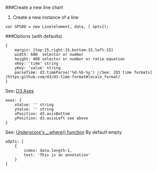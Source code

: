 ###Create a new line chart

1. Create a new instance of a line
```
var SP500 = new Line(element, data, [ opts]);
```

###Options (with defaults)
```
{
    margin: {top:15,right:15,bottom:15,left:15}
    width: 600  selector or number
    height: 400 selector or number or ratio equation
    xKey: 'time' string
    yKey: 'value' string
    parseTime: d3.timeParse('%d-%b-%y') //See: [D3 time formats](https:github.com/d3/d3-time-format#locale_format)
}
```

See: [D3 Axes](https:github.com/d3/d3-axis/blob/master/README.md#axisTop)

```
axes: {
    xValue: '' string
    yValue: '' string
    xPosition: d3.axisBottom 
    yPosition: d3.axisLeft see above
}
```

See: [Underscore's _.where() function](http://underscorejs.org/#where)
By default empty
```
aOpts: [
    {
        index: data.length-1,
        text: 'This is an annotation'
    }
]
```